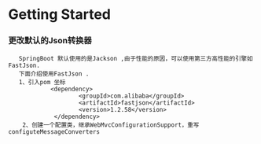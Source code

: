 # Getting Started

### 更改默认的Json转换器

       SpringBoot 默认使用的是Jackson ,由于性能的原因，可以使用第三方高性能的引擎如 FastJson.
       下面介绍使用FastJson .
       1、引入pom 坐标
                <dependency>
                        <groupId>com.alibaba</groupId>
                        <artifactId>fastjson</artifactId>
                        <version>1.2.58</version>
                 </dependency>
        2、创建一个配置类，继承WebMvcConfigurationSupport，重写configuteMessageConverters
        